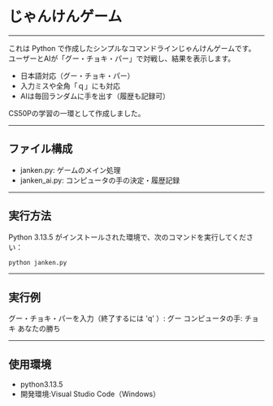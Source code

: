 # じゃんけんゲーム
---
これは Python で作成したシンプルなコマンドラインじゃんけんゲームです。  
ユーザーとAIが「グー・チョキ・パー」で対戦し、結果を表示します。

- 日本語対応（グー・チョキ・パー）
- 入力ミスや全角「ｑ」にも対応
- AIは毎回ランダムに手を出す（履歴も記録可）

CS50Pの学習の一環として作成しました。

---
## ファイル構成

- janken.py: ゲームのメイン処理
- janken_ai.py: コンピュータの手の決定・履歴記録

---
## 実行方法

Python 3.13.5 がインストールされた環境で、次のコマンドを実行してください：

```bash
python janken.py
```

---
## 実行例

グー・チョキ・パーを入力（終了するには 'q' ）: グー
コンピュータの手: チョキ
あなたの勝ち

---
## 使用環境

- python3.13.5
- 開発環境:Visual Studio Code（Windows）

